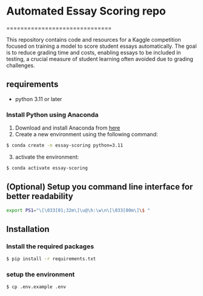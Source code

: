 #  Automated Essay Scoring repo
==============================

This repository contains code and resources for a Kaggle competition focused on training a model to score student essays automatically. The goal is to reduce grading time and costs, enabling essays to be included in testing, a crucial measure of student learning often avoided due to grading challenges.

## requirements

- python 3.11 or later

### Install Python using Anaconda

1) Download and install Anaconda from [here](https://docs.anaconda.com/free/anaconda/install/index.html)
2) Create a new environment using the following command:
```bash
$ conda create -n essay-scoring python=3.11
```
3) activate the environment:
```bash
$ conda activate essay-scoring
```
## (Optional) Setup you command line interface for better readability

```bash
export PS1="\[\033[01;32m\]\u@\h:\w\n\[\033[00m\]\$ "
```

## Installation

### Install the required packages

```bash
$ pip install -r requirements.txt
```

### setup the environment 

```bash
$ cp .env.example .env
```

